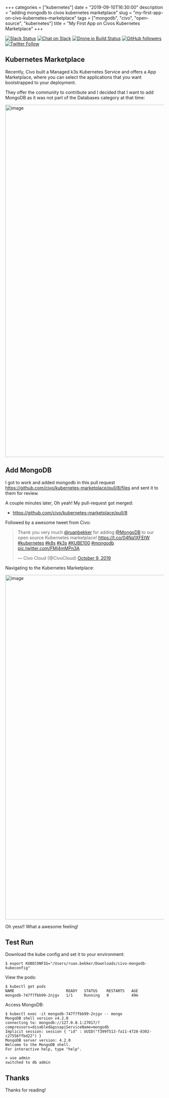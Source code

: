 +++
categories = ["kubernetes"]
date = "2019-09-10T16:30:00"
description = "adding mongodb to civos kubernetes marketplace"
slug = "my-first-app-on-civo-kubernetes-marketplace"
tags = ["mongodb", "civo", "open-source", "kubernetes"]
title = "My First App on Civos Kubernetes Marketplace"
+++

[![Slack Status](https://linux-hackers-slack.herokuapp.com/badge.svg)](https://linux-hackers-slack.herokuapp.com/) [![Chat on Slack](https://img.shields.io/badge/chat-on_slack-orange.svg)](https://linux-hackers.slack.com/) [![Drone.io Build Status](https://cloud.drone.io/api/badges/ruanbekker/ruandotdev/status.svg)](https://cloud.drone.io/ruanbekker/ruandotdev) [![GitHub followers](https://img.shields.io/github/followers/ruanbekker.svg?label=Follow&style=social)](https://github.com/ruanbekker) [![Twitter Follow](https://img.shields.io/twitter/follow/ruanbekker.svg?style=social)](https://twitter.com/ruanbekker)

## Kubernetes Marketplace

Recently, Civo built a Managed k3s Kubernetes Service and offers a App Marketplace, where you can select the applications that you want bootstrapped to your deployment.

They offer the community to contribute and I decided that I want to add MongoDB as it was not part of the Databases category at that time:

<img width="1119" alt="image" src="https://user-images.githubusercontent.com/30043398/66486262-8cdacc00-eaaa-11e9-8b91-c500bd896281.png">


## Add MongoDB

I got to work and added mongodb in this pull request https://github.com/civo/kubernetes-marketplace/pull/8/files and sent it to them for review.

A couple minutes later, Oh yeah! My pull-request got merged:

- https://github.com/civo/kubernetes-marketplace/pull/8

Followed by a awesome tweet from Civo:

<blockquote class="twitter-tweet"><p lang="en" dir="ltr">Thank you very much <a href="https://twitter.com/ruanbekker?ref_src=twsrc%5Etfw">@ruanbekker</a> for adding <a href="https://twitter.com/MongoDB?ref_src=twsrc%5Etfw">@MongoDB</a> to our open source Kubernetes marketplace! <a href="https://t.co/04Na1XFEtW">https://t.co/04Na1XFEtW</a> <a href="https://twitter.com/hashtag/kubernetes?src=hash&amp;ref_src=twsrc%5Etfw">#kubernetes</a> <a href="https://twitter.com/hashtag/k8s?src=hash&amp;ref_src=twsrc%5Etfw">#k8s</a> <a href="https://twitter.com/hashtag/k3s?src=hash&amp;ref_src=twsrc%5Etfw">#k3s</a> <a href="https://twitter.com/hashtag/KUBE100?src=hash&amp;ref_src=twsrc%5Etfw">#KUBE100</a> <a href="https://twitter.com/hashtag/mongodb?src=hash&amp;ref_src=twsrc%5Etfw">#mongodb</a> <a href="https://t.co/FMi4mMPn3A">pic.twitter.com/FMi4mMPn3A</a></p>&mdash; Civo Cloud (@CivoCloud) <a href="https://twitter.com/CivoCloud/status/1181910916469858305?ref_src=twsrc%5Etfw">October 9, 2019</a></blockquote> <script async src="https://platform.twitter.com/widgets.js" charset="utf-8"></script> 


Navigating to the Kubernetes Marketplace:

<img width="1094" alt="image" src="https://user-images.githubusercontent.com/30043398/66486443-e3480a80-eaaa-11e9-971f-713bcfa6fed4.png">

Oh yess!! What a awesome feeling!

## Test Run

Download the kube config and set it to your environment:

```
$ export KUBECONFIG="/Users/ruan.bekker/Downloads/civo-mongodb-kubeconfig"
```

View the pods:

```
$ kubectl get pods
NAME                       READY   STATUS    RESTARTS   AGE
mongodb-747f7fbb99-2njgv   1/1     Running   0          49m
```

Access MongoDB:

```
$ kubectl exec -it mongodb-747f7fbb99-2njgv -- mongo
MongoDB shell version v4.2.0
connecting to: mongodb://127.0.0.1:27017/?compressors=disabled&gssapiServiceName=mongodb
Implicit session: session { "id" : UUID("f399f513-fa11-4728-8302-c27556ffbd22") }
MongoDB server version: 4.2.0
Welcome to the MongoDB shell.
For interactive help, type "help".

> use admin
switched to db admin
```

## Thanks

Thanks for reading!

